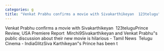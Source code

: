 ```yaml
---
categories: g
title: "Venkat Prabhu confirms a movie with Sivakarthikeyan  123telugu"
---
```

Venkat Prabhu confirms a movie with Sivakarthikeyan&nbsp;&nbsp;123teluguPrince Review, USA Premiere Report&nbsp;&nbsp;Mirchi9Sivakarthikeyan and Venkat Prabhu"s public discussion about their new movie is hilarious - Tamil News&nbsp;&nbsp;Telugu Cinema - IndiaGlitzSiva Karthikeyan"s Prince has been t
